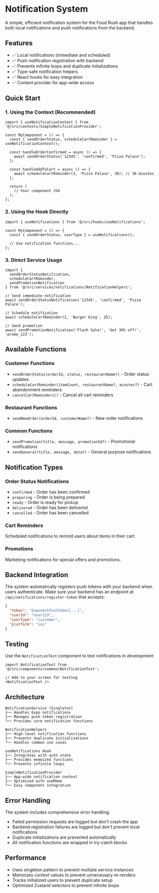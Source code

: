 # Notification System

A simple, efficient notification system for the Food Rush app that handles both local notifications and push notifications from the backend.

## Features

- ✅ Local notifications (immediate and scheduled)
- ✅ Push notification registration with backend
- ✅ Prevents infinite loops and duplicate initializations
- ✅ Type-safe notification helpers
- ✅ React hooks for easy integration
- ✅ Context provider for app-wide access

## Quick Start

### 1. Using the Context (Recommended)

```tsx
import { useNotificationContext } from '@/src/contexts/SimpleNotificationProvider';

const MyComponent = () => {
  const { sendOrderStatus, scheduleCartReminder } = useNotificationContext();

  const handleOrderConfirmed = async () => {
    await sendOrderStatus('12345', 'confirmed', 'Pizza Palace');
  };

  const handleAddToCart = async () => {
    await scheduleCartReminder(3, 'Pizza Palace', 30); // 30 minutes
  };

  return (
    // Your component JSX
  );
};
```

### 2. Using the Hook Directly

```tsx
import { useNotifications } from '@/src/hooks/useNotifications';

const MyComponent = () => {
  const { sendOrderStatus, userType } = useNotifications();

  // Use notification functions...
};
```

### 3. Direct Service Usage

```tsx
import { 
  sendOrderStatusNotification,
  scheduleCartReminder,
  sendPromotionNotification 
} from '@/src/services/notifications/NotificationHelpers';

// Send immediate notification
await sendOrderStatusNotification('12345', 'confirmed', 'Pizza Palace');

// Schedule notification
await scheduleCartReminder(2, 'Burger King', 25);

// Send promotion
await sendPromotionNotification('Flash Sale!', 'Get 30% off!', 'promo_123');
```

## Available Functions

### Customer Functions
- `sendOrderStatus(orderId, status, restaurantName?)` - Order status updates
- `scheduleCartReminder(itemCount, restaurantName?, minutes?)` - Cart abandonment reminders
- `cancelCartReminders()` - Cancel all cart reminders

### Restaurant Functions
- `sendNewOrder(orderId, customerName?)` - New order notifications

### Common Functions
- `sendPromotion(title, message, promotionId?)` - Promotional notifications
- `sendGeneral(title, message, data?)` - General purpose notifications

## Notification Types

### Order Status Notifications
- `confirmed` - Order has been confirmed
- `preparing` - Order is being prepared
- `ready` - Order is ready for pickup
- `delivered` - Order has been delivered
- `cancelled` - Order has been cancelled

### Cart Reminders
Scheduled notifications to remind users about items in their cart.

### Promotions
Marketing notifications for special offers and promotions.

## Backend Integration

The system automatically registers push tokens with your backend when users authenticate. Make sure your backend has an endpoint at `/api/notifications/register-token` that accepts:

```json
{
  "token": "ExponentPushToken[...]",
  "userId": "user123",
  "userType": "customer",
  "platform": "ios"
}
```

## Testing

Use the `NotificationTest` component to test notifications in development:

```tsx
import NotificationTest from '@/src/components/common/NotificationTest';

// Add to your screen for testing
<NotificationTest />
```

## Architecture

```
NotificationService (Singleton)
├── Handles Expo notifications
├── Manages push token registration
└── Provides core notification functions

NotificationHelpers
├── High-level notification functions
├── Prevents duplicate initializations
└── Handles common use cases

useNotifications Hook
├── Integrates with auth state
├── Provides memoized functions
└── Prevents infinite loops

SimpleNotificationProvider
├── App-wide notification context
├── Optimized with useMemo
└── Easy component integration
```

## Error Handling

The system includes comprehensive error handling:
- Failed permission requests are logged but don't crash the app
- Backend registration failures are logged but don't prevent local notifications
- Duplicate initializations are prevented automatically
- All notification functions are wrapped in try-catch blocks

## Performance

- Uses singleton pattern to prevent multiple service instances
- Memoizes context values to prevent unnecessary re-renders
- Tracks initialized users to prevent duplicate setup
- Optimized Zustand selectors to prevent infinite loops